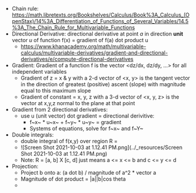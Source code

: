 - Chain rule: https://math.libretexts.org/Bookshelves/Calculus/Book%3A_Calculus_(OpenStax)/14%3A_Differentiation_of_Functions_of_Several_Variables/14.5%3A_The_Chain_Rule_for_Multivariable_Functions
- Directional Derivative: directional derivative at point *a* in direction **unit** vector *u* of function f(x) = gradient of f(a) dot product u
	- https://www.khanacademy.org/math/multivariable-calculus/multivariable-derivatives/gradient-and-directional-derivatives/e/compute-directional-derivatives
- Gradient: Gradient of a function f is the vector <dz/dx, dz/dy, ...> for all independent variables
	- Gradient of z = x & y with a 2-d vector of <x, y> is the tangent vector in the direction of greatest (positive) ascent (slope) with magnitude equal to this maximum slope
	- Gradient of constant = x, y, z with a 3-d vector of <x, y, z> is the vector at x,y,z normal to the plane at that point
- Gradient from 2 directional derivatives:
	- use u (unit vector) dot gradient = directional derivitive:
		- f~x~ * u~x~ + f~y~ * u~y~ = gradient
		- Systems of equations, solve for f~x~ and f~Y~
- Double integrals:
	- double integral of f(x,y) over region R = 
	- ![Screen Shot 2021-10-03 at 1.12.41 PM.png](../_resources/Screen Shot 2021-10-03 at 1.12.41 PM.png)
	- Note: R = [a, b] X [c, d] just means a <= x <= b and c <= y <= d
- Projection:
	- Project b onto a: (a dot b) / magnitude of a^2 * vector a
	- Magnitude of dot product = |a||b|cos theta
	- 


